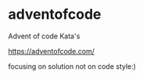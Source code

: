 # adventofcode
Advent of code Kata's

https://adventofcode.com/

focusing on solution not on code style:)

